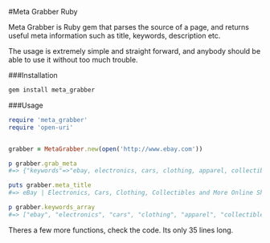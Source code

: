 #Meta Grabber Ruby

Meta Grabber is Ruby gem that parses the source of a page, and returns useful meta information such as title, keywords, description etc.

The usage is extremely simple and straight forward, and anybody should be able to use it without too much trouble.

###Installation

```ruby
gem install meta_grabber

```

###Usage

```ruby
require 'meta_grabber'
require 'open-uri'


grabber = MetaGrabber.new(open('http://www.ebay.com'))

p grabber.grab_meta
#=> {"keywords"=>"ebay, electronics, cars, clothing, apparel, collectibles, sporting goods, digital cameras, antiques, tickets, jewelry, online shopping, auction, online auction", "description"=>"Buy and sell electronics, cars, clothing, apparel, collectibles, sporting goods, digital cameras, and everything else on eBay, the world's online marketplace. Sign up and begin to buy and sell - auction or buy it now - almost anything on eBay.com", "verify-v1"=>"j6ZKbG61n+f9pUtbkf69zFRBrRSeUqyfEJ2BjiRxWDQ=", "y_key"=>"acf32e2a69cbc2b0", "msvalidate.01"=>"31154A785F516EC9842FC3BA2A70FB1A"}

puts grabber.meta_title
#=> eBay | Electronics, Cars, Clothing, Collectibles and More Online Shopping

p grabber.keywords_array
#=> ["ebay", "electronics", "cars", "clothing", "apparel", "collectibles", "sporting goods", "digital cameras", "antiques", "tickets", "jewelry", "online shopping", "auction", "online auction"]


```

Theres a few more functions, check the code. Its only 35 lines long.